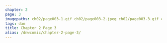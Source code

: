 ```yaml
---
chapter: 2
page: 3
imagepaths: ch02/page003-1.gif ch02/page003-2.jpeg ch02/page003-3.gif ch02/page003-4.jpeg
tags: dan
title: Chapter 2 Page 3
alias: /dnwcomic/chapter-2-page-3/
---
```

